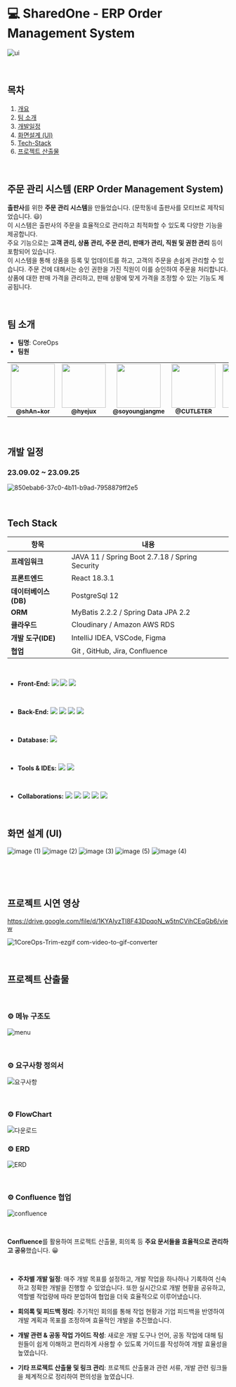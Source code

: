 
#  💻 SharedOne - ERP Order Management System 
![ui](https://github.com/user-attachments/assets/daddd8f1-5f5c-45f7-a66e-52ff1d9d7236)


<br>

## 목차

1. [개요](#주문-관리-시스템-erp-order-management-system)
2. [팀 소개](#팀-소개)   
3. [개발일정](#개발-일정)   
4. [화면설계 (UI)](#화면-설계-ui)   
5. [Tech-Stack](#tech-stack)  
6. [프로젝트 산출물](#프로젝트-산출물)  





<br>

## 주문 관리 시스템 (ERP Order Management System)

**출판사**를 위한 **주문 관리 시스템**을 만들었습니다. (문학동네 출판사를 모티브로 제작되었습니다. 😃)<br>
이 시스템은 출판사의 주문을 효율적으로 관리하고 최적화할 수 있도록 다양한 기능을 제공합니다. <br>
주요 기능으로는 **고객 관리, 상품 관리, 주문 관리, 판매가 관리, 직원 및 권한 관리** 등이 포함되어 있습니다.<br>
이 시스템을 통해 상품을 등록 및 업데이트를 하고, 고객의 주문을 손쉽게 관리할 수 있습니다. 주문 건에 대해서는 승인 권한을 가진 직원이 이를 승인하여 주문을 처리합니다. 상품에 대한 판매 가격을 관리하고, 판매 상황에 맞게 가격을 조정할 수 있는 기능도 제공됩니다.


<br>

## 팀 소개
- **팀명**: CoreOps
  <br>
- **팀원** 
<table>
  <tbody>
      <td align="center"><a href="https://github.com/shAn-kor"><img src="https://avatars.githubusercontent.com/shAn-kor" width="100px;" alt=""/><br /><sub><b> @shAn-kor  </b></sub></a><br /></td>
      <td align="center"><a href="https://github.com/hyejux"><img src="https://avatars.githubusercontent.com/hyejux" width="100px;" alt=""/><br /><sub><b> @hyejux  </b></sub></a><br /></td>
      <td align="center"><a href="https://github.com/soyoungjangme"><img src="https://avatars.githubusercontent.com/soyoungjangme" width="100px;" alt=""/><br /><sub><b> @soyoungjangme </b></sub></a><br /></td>
      <td align="center"><a href="https://github.com/CUTLETER"><img src="https://avatars.githubusercontent.com/CUTLETER" width="100px;" alt=""/><br /><sub><b>@CUTLETER   </b></sub></a><br /></td>
      <td align="center"><a href="https://github.com/wjin01"><img src="https://avatars.githubusercontent.com/wjin01" width="100px;" alt=""/><br /><sub><b> @wjin01  </b></sub></a><br /></td>
      <td align="center"><a href="https://github.com/ddd654"><img src="https://avatars.githubusercontent.com/ddd654" width="100px;" alt=""/><br /><sub><b> @ddd654  </b></sub></a><br /></td>
  </tbody>
</table>




<br>

## 개발 일정 
### 23.09.02 ~ 23.09.25 
![850ebab6-37c0-4b11-b9ad-7958879ff2e5](https://github.com/user-attachments/assets/b304d9df-98d0-4b97-926e-ff937e31f228)




<br>


##  Tech Stack


| 항목 | 내용 |
|---|---|
| **프레임워크** |  JAVA 11 / Spring Boot 2.7.18 / Spring Security |
| **프론트엔드** | React 18.3.1 |
| **데이터베이스(DB)** | PostgreSql 12 |
| **ORM** | MyBatis 2.2.2 / Spring Data JPA 2.2 |
| **클라우드** | Cloudinary / Amazon AWS RDS|
| **개발 도구(IDE)** | IntelliJ IDEA, VSCode, Figma |
| **협업** | Git , GitHub, Jira, Confluence |
<br/>



- **Front-End:** 
<img src="https://img.shields.io/badge/CSS3-1572B6?style=for-the-badge&logo=css3&logoColor=white"> <img src="https://img.shields.io/badge/HTML5-E34F26?style=for-the-badge&logo=html5&logoColor=white"> <img src="https://img.shields.io/badge/React-20232A?style=for-the-badge&logo=react&logoColor=61DAFB">
<br>   

- **Back-End:** <img src="https://img.shields.io/badge/Java-ED8B00?style=for-the-badge&logo=openjdk&logoColor=white"> <img src="https://img.shields.io/badge/Spring-6DB33F?style=for-the-badge&logo=spring&logoColor=white"> <img src="https://img.shields.io/badge/Spring_Security-6DB33F?style=for-the-badge&logo=Spring-Security&logoColor=white"> <img src="https://img.shields.io/badge/Amazon_AWS-232F3E?style=for-the-badge&logo=amazon-aws&logoColor=white">
<br>   

- **Database:** <img src="https://img.shields.io/badge/PostgreSQL-316192?style=for-the-badge&logo=postgresql&logoColor=white">

<br>   

- **Tools & IDEs:** 
<img src="https://img.shields.io/badge/IntelliJ_IDEA-000000.svg?style=for-the-badge&logo=intellij-idea&logoColor=white"> <img src="https://img.shields.io/badge/Visual_Studio_Code-0078D4?style=for-the-badge&logo=visual%20studio%20code&logoColor=white">

<br>   

- **Collaborations:** 
<img src="https://img.shields.io/badge/GIT-E44C30?style=for-the-badge&logo=git&logoColor=white
"> <img src="https://img.shields.io/badge/GitHub-100000?style=for-the-badge&logo=github&logoColor=white"> <img src="https://img.shields.io/badge/Figma-F24E1E?style=for-the-badge&logo=figma&logoColor=white"> <img src="https://img.shields.io/badge/Jira-0052CC?style=for-the-badge&logo=Jira&logoColor=white"> <img src="https://img.shields.io/badge/confluence-%23172BF4.svg?style=for-the-badge&logo=confluence&logoColor=white">




</br>




## 화면 설계 (UI)

![image (1)](https://github.com/user-attachments/assets/443f151b-5183-479c-9ce0-2d3e82c6decc) 
![image (2)](https://github.com/user-attachments/assets/a34429d9-eb87-477d-934e-d01d072450b3)
![image (3)](https://github.com/user-attachments/assets/9442be25-b55b-4895-b689-5ea0c7c9ffc6)
![image (5)](https://github.com/user-attachments/assets/869bded6-84ab-4c5d-b33d-ffac404f9b04)
![image (4)](https://github.com/user-attachments/assets/16e23c52-b0a3-471b-acc4-7da0111d6527)

<br>
<br>




</br>


## 프로젝트 시연 영상
https://drive.google.com/file/d/1KYAIyzTI8F43DpqoN_w5tnCVihCEqGb6/view

![1CoreOps-Trim-ezgif com-video-to-gif-converter](https://github.com/user-attachments/assets/09263d49-ff02-4372-a000-a0665a11beb8)





<br>



## 프로젝트 산출물



</br>

### ⚙ 메뉴 구조도


![menu](https://github.com/user-attachments/assets/7273bd12-fd7b-480d-bd19-d62e4b3437fd)



</br>

### ⚙ 요구사항 정의서

![요구사항](https://github.com/user-attachments/assets/114c868d-8b8c-4cd6-a2f0-e8a3601330e9)


</br>

### ⚙ FlowChart


![다운로드](https://github.com/user-attachments/assets/9d83eba7-9f56-4ae6-af8c-383d0fb8729a)





### ⚙ ERD


![ERD](https://github.com/user-attachments/assets/17e08c19-54dd-4869-b526-2370f26bde56)


</br>

 ### ⚙ Confluence 협업



![confluence](https://github.com/user-attachments/assets/6ada4aa5-f78a-4d7f-a8c9-96375798c5ea)

</br>

**Confluence**를 활용하여 프로젝트 산출물, 회의록 등 **주요 문서들을 효율적으로 관리하고 공유**했습니다. 😀

</br>

- **주차별 개발 일정**: 매주 개발 목표를 설정하고, 개발 작업을 하나하나 기록하여 신속하고 정확한 개발을 진행할 수 있었습니다. 또한 실시간으로 개발 현황을 공유하고, 역할별 작업량에 따라 분업하여 협업을 더욱 효율적으로 이루어냈습니다.

- **회의록 및 피드백 정리**: 주기적인 회의를 통해 작업 현황과 기업 피드백을 반영하여 개발 계획과 목표를 조정하며 효율적인 개발을 추진했습니다.

- **개발 관련 & 공동 작업 가이드 작성**: 새로운 개발 도구나 언어, 공동 작업에 대해 팀원들이 쉽게 이해하고 편리하게 사용할 수 있도록 가이드를 작성하여 개발 효율성을 높였습니다.

- **기타 프로젝트 산출물 및 링크 관리**: 프로젝트 산출물과 관련 서류, 개발 관련 링크들을 체계적으로 정리하여 편의성을 높였습니다.



